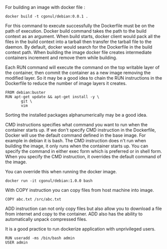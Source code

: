 For building an image with docker file :
```
docker build -t cgonul/debian:0.0.1 .
```

For this command to execute successfully the Dockerfile must be on the path of execution.
Docker build command takes the path to the build context as an argument.
When build starts, docker client would pack all the files in the build context into a tarball then transfer the tarball file to the daemon.
By default, docker would search for the Dockerfile in the build context path.
When building the image docker file creates intermediate containers increment and remove them while building.

Each RUN command will execute the command on the top writable layer of the container, then commit the container as a new image removing the modified layer. So it may be a good idea to chain the RUN instructions in the Dockerfile to reduce the number of image layers it creates.
```
FROM debian:buster
RUN apt-get update && apt-get install -y \
       git \
       vim
```

Sorting the installed packages alphanumerically may be a good idea.  

CMD instructions specifies what command you want to run when the container starts up.
If we don't specify CMD instruction in the Dockerfile, Docker will use the default command defined in the base image. For example in debian it is bash.
The CMD instruction does n't run when building the image, it only runs when the container starts up.
You can specify the command in either exec form which is preferred or in shell form.
When you specify the CMD instruction, it overrides the default command of the image.

You can override this when running the docker image.
```
docker run -it cgonul/debian:1.0.0 bash
```
With COPY instruction you can copy files from host machine into image.
```
COPY abc.txt /src/abc.txt
```
ADD instruction can not only copy files but also allow you to download a file from internet and copy to the container.
ADD also has the ability to automatically unpack compressed files.

It is a good practice to run dockerize application with unprivileged users. 
```
RUN useradd -ms /bin/bash admin
USER admin
```